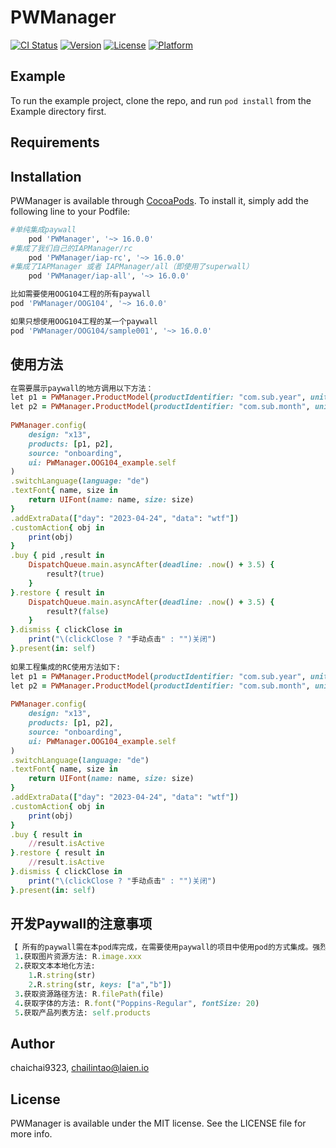 # PWManager

[![CI Status](https://img.shields.io/travis/chaichai9323/PWManager.svg?style=flat)](https://travis-ci.org/chaichai9323/PWManager)
[![Version](https://img.shields.io/cocoapods/v/PWManager.svg?style=flat)](https://cocoapods.org/pods/PWManager)
[![License](https://img.shields.io/cocoapods/l/PWManager.svg?style=flat)](https://cocoapods.org/pods/PWManager)
[![Platform](https://img.shields.io/cocoapods/p/PWManager.svg?style=flat)](https://cocoapods.org/pods/PWManager)

## Example

To run the example project, clone the repo, and run `pod install` from the Example directory first.

## Requirements

## Installation

PWManager is available through [CocoaPods](https://cocoapods.org). To install
it, simply add the following line to your Podfile:

```ruby
#单纯集成paywall
    pod 'PWManager', '~> 16.0.0'
#集成了我们自己的IAPManager/rc
    pod 'PWManager/iap-rc', '~> 16.0.0'
#集成了IAPManager 或者 IAPManager/all（即使用了superwall）
    pod 'PWManager/iap-all', '~> 16.0.0'

比如需要使用OOG104工程的所有paywall
pod 'PWManager/OOG104', '~> 16.0.0'

如果只想使用OOG104工程的某一个paywall
pod 'PWManager/OOG104/sample001', '~> 16.0.0'


```
## 使用方法
```ruby
在需要展示paywall的地方调用以下方法：
let p1 = PWManager.ProductModel(productIdentifier: "com.sub.year", unit: .year, price: 35.99, freeTrialDays: 7,priceSymbol: "$")
let p2 = PWManager.ProductModel(productIdentifier: "com.sub.month", unit: .month, price: 9.99, freeTrialDays: 7,priceSymbol: "$")
        
PWManager.config(
    design: "x13",
    products: [p1, p2],
    source: "onboarding",
    ui: PWManager.OOG104_example.self
)
.switchLanguage(language: "de")
.textFont{ name, size in
    return UIFont(name: name, size: size)
}
.addExtraData(["day": "2023-04-24", "data": "wtf"])
.customAction{ obj in
    print(obj)
}
.buy { pid ,result in
    DispatchQueue.main.asyncAfter(deadline: .now() + 3.5) {
        result?(true)
    }
}.restore { result in
    DispatchQueue.main.asyncAfter(deadline: .now() + 3.5) {
        result?(false)
    }
}.dismiss { clickClose in
    print("\(clickClose ? "手动点击" : "")关闭")
}.present(in: self)
        
如果工程集成的RC使用方法如下:
let p1 = PWManager.ProductModel(productIdentifier: "com.sub.year", unit: .year, price: 35.99, freeTrialDays: 7,priceSymbol: "$")
let p2 = PWManager.ProductModel(productIdentifier: "com.sub.month", unit: .month, price: 9.99, freeTrialDays: 7,priceSymbol: "$")
        
PWManager.config(
    design: "x13",
    products: [p1, p2],
    source: "onboarding",
    ui: PWManager.OOG104_example.self
)
.switchLanguage(language: "de")
.textFont{ name, size in
    return UIFont(name: name, size: size)
}
.addExtraData(["day": "2023-04-24", "data": "wtf"])
.customAction{ obj in
    print(obj)
}
.buy { result in
    //result.isActive
}.restore { result in
    //result.isActive
}.dismiss { clickClose in
    print("\(clickClose ? "手动点击" : "")关闭")
}.present(in: self)
```

## 开发Paywall的注意事项
```ruby
【 所有的paywall需在本pod库完成，在需要使用paywall的项目中使用pod的方式集成。强烈推荐在本pod库中完成paywall的开发！！！ 】
 1.获取图片资源方法: R.image.xxx
 2.获取文本本地化方法: 
    1.R.string(str)
    2.R.string(str, keys: ["a","b"])
 3.获取资源路径方法: R.filePath(file)
 4.获取字体的方法: R.font("Poppins-Regular", fontSize: 20)
 5.获取产品列表方法: self.products
```
## Author

chaichai9323, chailintao@laien.io

## License

PWManager is available under the MIT license. See the LICENSE file for more info.

